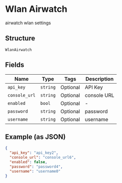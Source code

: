 
# Wlan Airwatch

airwatch wlan settings

## Structure

`WlanAirwatch`

## Fields

| Name | Type | Tags | Description |
|  --- | --- | --- | --- |
| `api_key` | `string` | Optional | API Key |
| `console_url` | `string` | Optional | console URL |
| `enabled` | `bool` | Optional | - |
| `password` | `string` | Optional | password |
| `username` | `string` | Optional | username |

## Example (as JSON)

```json
{
  "api_key": "api_key2",
  "console_url": "console_url6",
  "enabled": false,
  "password": "password4",
  "username": "username0"
}
```

